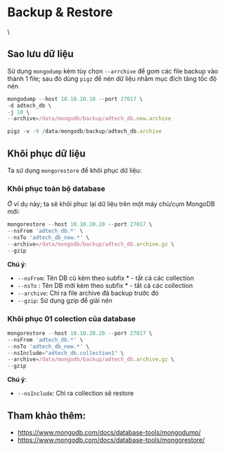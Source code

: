 # Backup & Restore

\
## Sao lưu dữ liệu

Sử dụng `mongodump` kèm tùy chọn `--arrchive` để gom các file backup vào thành 1 file; sau đó dùng `pigz` để nén dữ liệu nhằm mục đích tăng tốc độ nén

```javascript
mongodump --host 10.10.10.10 --port 27017 \
-d adtech_db \
-j 10 \
--archive=/data/mongodb/backup/adtech_db.new.archive

pigz -v -9 /data/mongodb/backup/adtech_db.archive
```

## Khôi phục dữ liệu

Ta sử dụng `mongorestore` để khôi phục dữ liệu:

### Khôi phục toàn bộ database

Ở ví dụ này; ta sẽ khôi phục lại dữ liệu trên một máy chủ/cụm MongoDB mới:

```javascript
mongorestore --host 10.10.20.20 --port 27017 \
--nsFrom 'adtech_db.*' \
--nsTo 'adtech_db_new.*' \ 
--archive=/data/mongodb/backup/adtech_db.archive.gz \
--gzip
```

**Chú ý**:

* `--nsFrom`: Tên DB cũ kèm theo subfix \* - tất cả các collection
* `--nsTo` :  Tên DB mới kèm theo subfix \* - tất cả các collection
* `--archive`: Chỉ ra file archive đã backup trước đó
* `--gzip`: Sử dụng gzip để giải nén 


### Khôi phục 01 colection của database

```javascript
mongorestore --host 10.10.20.20 --port 27017 \
--nsFrom 'adtech_db.*' \
--nsTo 'adtech_db_new.*' \ 
--nsInclude="adtech_db.collection1" \
--archive=/data/mongodb/backup/adtech_db.archive.gz \
--gzip
```

**Chú ý**:

* `--nsInclude`: Chỉ ra collection sẽ restore


## Tham khảo thêm:

* <https://www.mongodb.com/docs/database-tools/mongodump/>
* <https://www.mongodb.com/docs/database-tools/mongorestore/>


